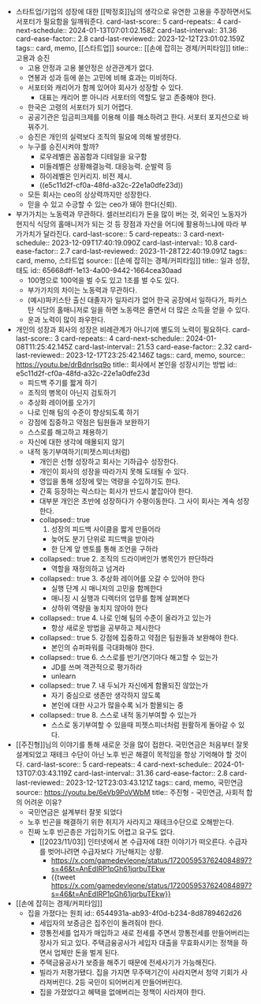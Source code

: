 - 스타트업/기업의 성장에 대한 [[박정호]]님의 생각으로 유연한 고용을 주장하면서도 서포터가 필요함을 일깨워준다.
  card-last-score:: 5
  card-repeats:: 4
  card-next-schedule:: 2024-01-13T07:01:02.158Z
  card-last-interval:: 31.36
  card-ease-factor:: 2.8
  card-last-reviewed:: 2023-12-12T23:01:02.159Z
  tags:: card, memo, [[스타트업]]
  source:: [[손에 잡히는 경제/커피타임]]
  title:: 고용과 승진
	- 고용 안정과 고용 불안정은 상관관계가 없다.
	- 연봉과 성과 등에 쏟는 고민에 비해 효과는 미비하다.
	- 서포터와 캐리어가 함께 있어야 회사가 성장할 수 있다.
		- 대표는 캐리어 뿐 아니라 서포터의 역할도 알고 존중해야 한다.
	- 한국은 고령의 서포터가 되기 어렵다.
	- 공공기관은 임금피크제를 이용해 이를 해소하려고 한다. 서포터 포지션으로 바꿔주기.
	- 승진은 개인의 실력보다 조직의 필요에 의해 발생한다.
	- 누구를 승진시켜야 할까?
		- 로우레벨은 꼼꼼함과 디테일을 요구함
		- 미들레벨은 상황해결능력. 대응능력. 순발력 등
		- 하이레벨은 인커리지. 비전 제시.
		- ((e5c11d2f-cf0a-48fd-a32c-22e1a0dfe23d))
	- 모든 회사는 ceo의 상상력까지만 성장한다.
	- 믿을 수 있고 수긍할 수 있는 ceo가 돼야 한다(신뢰).
- 부가가치는 노동력과 무관하다. 셀러브리티가 돈을 많이 버는 것, 외국인 노동자가 현지식 식당의 홀매니저가 되는 것 등 장점과 자산을 어디에 활용하느냐에 따라 부가가치가 달라진다. 
  card-last-score:: 5
  card-repeats:: 3
  card-next-schedule:: 2023-12-09T17:40:19.090Z
  card-last-interval:: 10.8
  card-ease-factor:: 2.7
  card-last-reviewed:: 2023-11-28T22:40:19.091Z
  tags:: card, memo, 스타트업
  source:: [[손에 잡히는 경제/커피타임]]
  title:: 일과 성장, 태도
  id:: 65668dff-1e13-4a00-9442-1664cea30aad
	- 100명으로 100억을 벌 수도 있고 1조를 벌 수도 있다.
	- 부가가치의 차이는 노동력과 무관하다.
	- (예시)파키스탄 출신 대졸자가 일자리가 없어 한국 공장에서 일하다가, 파키스탄 식당의 홀매니저로 일을 하면 노동력은 줄면서 더 많은 소득을 얻을 수 있다.
	- 운과 노력이 많이 좌우한다.
- 개인의 성장과 회사의 성장은 비례관계가 아니기에 별도의 노력이 필요하다.
  card-last-score:: 3
  card-repeats:: 4
  card-next-schedule:: 2024-01-08T11:25:42.145Z
  card-last-interval:: 21.53
  card-ease-factor:: 2.32
  card-last-reviewed:: 2023-12-17T23:25:42.146Z
  tags:: card, memo,
  source:: https://youtu.be/drBdnrlsq9o
  title:: 회사에서 본인을 성장시키는 방법
  id:: e5c11d2f-cf0a-48fd-a32c-22e1a0dfe23d
  * 피드백 주기를 짧게 하기 
  * 조직의 병목이 아닌지 검토하기
  * 추상화 레이어를 오가기
  * 나로 인해 팀의 수준이 향상되도록 하기 
  * 강점에 집중하고 약점은 팀원들과 보완하기
  * 스스로를 해고하고 채용하기
  * 자신에 대한 생각에 매몰되지 않기
  * 내적 동기부여하기(피젯스피너처럼)
	- 개인은 선형 성장하고 회사는 기하급수 성장한다.
	- 개인이 회사의 성장을 따라가지 못해 도태될 수 있다.
	- 영입을 통해 성장에 맞는 역량을 수입하기도 한다.
	- 간혹 등장하는 락스타는 회사가 반드시 붙잡아야 한다.
	- 대부분 개인은 초반에 성장하다가 수평이동한다. 그 사이 회사는 계속 성장한다.
	- collapsed:: true
	  1. 성장의 피드백 사이클을 짧게 만들어라
		- 늦어도 분기 단위로 피드백을 받아라
		- 한 단계 앞 멘토를 통해 조언을 구하라
	- collapsed:: true
	  2. 조직의 드라이버인가 병목인가 판단하라
		- 역할을 재정의하고 넘겨라
	- collapsed:: true
	  3. 추상화 레이어를 오갈 수 있어야 한다
		- 실행 단계 시 매니저의 고민을 함께한다
		- 매니징 시 실행과 디렉터의 업무를 함께 살펴본다
		- 상하위 역량을 놓치지 않아야 한다
	- collapsed:: true
	  4. 나로 인해 팀의 수준이 올라가고 있는가
		- 항상 새로운 방법을 공부하고 제시한다
	- collapsed:: true
	  5. 강점에 집중하고 약점은 팀원들과 보완해야 한다.
		- 본인의 슈퍼파워를 극대화해야 한다.
	- collapsed:: true
	  6. 스스로를 반기/연기마다 해고할 수 있는가
		- JD를 쓰며 객관적으로 평가하라
		- unlearn
	- collapsed:: true
	  7. 내 두뇌가 자신에게 함몰되진 않았는가
		- 자기 중심으로 생존만 생각하지 않도록
		- 본인에 대한 사고가 많을수록 뇌가 함몰되는 중
	- collapsed:: true
	  8. 스스로 내적 동기부여할 수 있는가
		- 스스로 동기부여할 수 있을때 피젯스피너처럼 원활하게 돌아갈 수 있다.
- [[주진형]]님의 이야기를 통해 새로운 것을 많이 접한다. 국민연금은 처음부터 잘못 설계되었고 재테크 수단이 아닌 노후 빈곤 해결이 목적임을 항상 기억해야 할 것이다.
  card-last-score:: 5
  card-repeats:: 4
  card-next-schedule:: 2024-01-13T07:03:43.119Z
  card-last-interval:: 31.36
  card-ease-factor:: 2.8
  card-last-reviewed:: 2023-12-12T23:03:43.121Z
  tags:: card, memo, 국민연금
  source:: https://youtu.be/6eVb9PoVWbM
  title:: 주진형 - 국민연금, 사회적 합의 어려운 이유?
	- 국민연금은 설계부터 잘못 되었다
	- 노후 빈곤을 해결하기 위한 취지가 사라지고 재테크수단으로 오해받는다.
	- 진짜 노후 빈곤층은 가입하기도 어렵고 요구도 없다.
		- [[2023/11/03]] 인터넷에서 본 수급자에 대한 이야기가 떠오른다. 수급자를 벗어나려면 수급자보다 가난해지는 상황.
			- https://x.com/gamedevleone/status/1720059537624084897?s=46&t=AnEdIRP1pGh61jqrbuTEkw
			- {{tweet https://x.com/gamedevleone/status/1720059537624084897?s=46&t=AnEdIRP1pGh61jqrbuTEkw}}
- [[손에 잡히는 경제/커피타임]]
	- 집을 가졌다는 원죄
	  id:: 6544931a-ab93-4f0d-b234-8d8789462d26
		- 세입자의 보증금은 집주인이 돌려줘야 한다.
		- 깡통전세를 업자가 매입하고 새로 전세를 주면서 깡통전세를 만들어버리는 장사가 되고 있다. 주택금융공사가 세입자 대출을 무효화시키는 정책을 하면서 업체만 돈을 벌게 된다.
		- 주택금융공사가 보증을 해주기 때문에 전세사기가 가능해진다.
		- 빌라가 저평가됐다. 집을 가지면 무주택기간이 사라지면서 청약 기회가 사라져버린다. 2등 국민이 되어버리게 만들어버린다.
		- 집을 가졌었다고 혜택을 없애버리는 정책이 사라져야 한다.